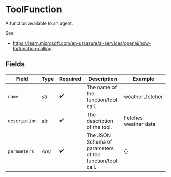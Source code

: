 # ToolFunction

A function available to an agent.

See:
- https://learn.microsoft.com/en-us/azure/ai-services/openai/how-to/function-calling


## Fields

| Field                                                    | Type                                                     | Required                                                 | Description                                              | Example                                                  |
| -------------------------------------------------------- | -------------------------------------------------------- | -------------------------------------------------------- | -------------------------------------------------------- | -------------------------------------------------------- |
| `name`                                                   | *str*                                                    | :heavy_check_mark:                                       | The name of the function/tool call.                      | weather_fetcher                                          |
| `description`                                            | *str*                                                    | :heavy_check_mark:                                       | The description of the tool.                             | Fetches weather data                                     |
| `parameters`                                             | *Any*                                                    | :heavy_check_mark:                                       | The JSON Schema of parameters of the function/tool call. | {}                                                       |
